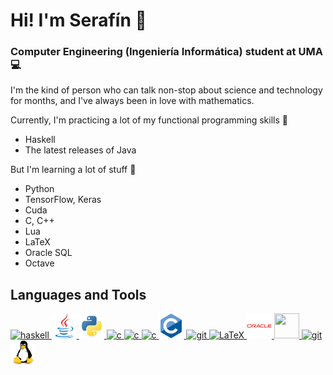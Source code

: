 # Hi! I'm Serafín 👋

### Computer Engineering (Ingeniería Informática) student at UMA 💻

I'm the kind of person who can talk non-stop about science and technology for months, and I've always been in love with mathematics.

Currently, I'm practicing a lot of my functional programming skills  🤩
 - Haskell
 - The latest releases of Java

But I'm learning a lot of stuff  🥰
 - Python
 - TensorFlow, Keras
 - Cuda
 - C, C++
 - Lua
 - LaTeX
 - Oracle SQL
 - Octave

## Languages and Tools

<p align="left"> 
  <a href="https://www.haskell.org/" target="_blank" rel="noreferrer"> <img src="https://upload.wikimedia.org/wikipedia/commons/1/1c/Haskell-Logo.svg" alt="haskell" width="40" height="40"/> </a>
  <a href="https://www.java.com" target="_blank" rel="noreferrer"> <img src="https://raw.githubusercontent.com/devicons/devicon/master/icons/java/java-original.svg" alt="java" width="40" height="40"/> </a>
  <a href="https://www.python.org" target="_blank" rel="noreferrer"> <img src="https://raw.githubusercontent.com/devicons/devicon/master/icons/python/python-original.svg" alt="python" width="40" height="40"/> </a>
  <a href="https://www.tensorflow.org/?hl=es-419" target="_blank" rel="noreferrer"> <img src="https://miro.medium.com/v2/resize:fit:1000/1*Pgx0qBpKHFehtZj1K_yXCw.png" alt="c" width="40" height="40"/> </a>
 <a href="https://keras.io/" target="_blank" rel="noreferrer"> <img src="https://upload.wikimedia.org/wikipedia/commons/thumb/a/ae/Keras_logo.svg/2048px-Keras_logo.svg.png" alt="c" width="40" height="40"/> </a>
  <a href="https://developer.nvidia.com/cuda-zone" target="_blank" rel="noreferrer"> <img src="https://upload.wikimedia.org/wikipedia/en/b/b9/Nvidia_CUDA_Logo.jpg" alt="c" width="70" height="40"/> </a>
  <a href="https://www.cprogramming.com/" target="_blank" rel="noreferrer"> <img src="https://raw.githubusercontent.com/devicons/devicon/master/icons/c/c-original.svg" alt="c" width="40" height="40"/> </a>
  <a href="https://www.lua.org/" target="_blank" rel="noreferrer"> <img src="https://upload.wikimedia.org/wikipedia/commons/thumb/c/cf/Lua-Logo.svg/128px-Lua-Logo.svg.png" alt="git" width="40" height="40"/> </a>
  <a href="http://www.latex-project.org/" target="_blank" rel="noreferrer"> <img src="https://wikimedia.org/api/rest_v1/media/math/render/svg/fa952935eafe23237c5a52922460c192fde88435" alt="LaTeX" width="40" height="40"/> </a>
  <a href="https://www.oracle.com/" target="_blank" rel="noreferrer"> <img src="https://raw.githubusercontent.com/devicons/devicon/master/icons/oracle/oracle-original.svg" alt="oracle" width="40" height="40"/> </a> 
  <a href="http://www.gnu.org/software/octave/" target="_blank" rel="noreferrer"> <img src="https://upload.wikimedia.org/wikipedia/commons/thumb/6/6a/Gnu-octave-logo.svg/75px-Gnu-octave-logo.svg.png" width="40" height="40"/> </a> 
  <a href="https://git-scm.com/" target="_blank" rel="noreferrer"> <img src="https://www.vectorlogo.zone/logos/git-scm/git-scm-icon.svg" alt="git" width="40" height="40"/> </a>
  <a href="https://www.linux.org/" target="_blank" rel="noreferrer"> <img src="https://raw.githubusercontent.com/devicons/devicon/master/icons/linux/linux-original.svg" alt="linux" width="40" height="40"/> </a>
</p>
